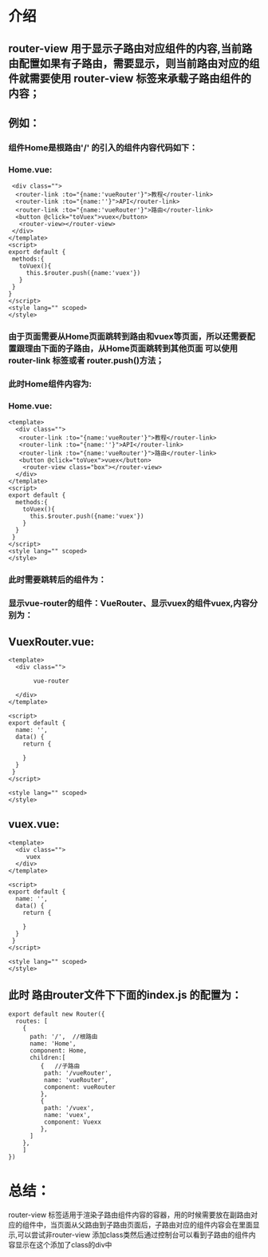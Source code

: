 
# 介绍
## router-view 用于显示子路由对应组件的内容,当前路由配置如果有子路由，需要显示，则当前路由对应的组件就需要使用 router-view 标签来承载子路由组件的内容；
## 例如：
### 组件Home是根路由'/' 的引入的组件内容代码如下：
### Home.vue:

 ```<template>
  <div class="">
   <router-link :to="{name:'vueRouter'}">教程</router-link>
   <router-link :to="{name:''}">API</router-link>
   <router-link :to="{name:'vueRouter'}">路由</router-link>
   <button @click="toVuex">vuex</button>
    <router-view></router-view>
  </div>
</template>
<script>
export default {
  methods:{
    toVuex(){
      this.$router.push({name:'vuex'})
    }
  }
 }
</script>
<style lang="" scoped>
</style>
 ```
 ### 由于页面需要从Home页面跳转到路由和vuex等页面，所以还需要配置跟理由下面的子路由，从Home页面跳转到其他页面 可以使用  router-link 标签或者 router.push()方法；
  ### 此时Home组件内容为:
  ### Home.vue:
```
<template>
  <div class="">
   <router-link :to="{name:'vueRouter'}">教程</router-link>
   <router-link :to="{name:''}">API</router-link>
   <router-link :to="{name:'vueRouter'}">路由</router-link>
   <button @click="toVuex">vuex</button>
    <router-view class="box"></router-view>
  </div>
</template>
<script>
export default {
  methods:{
    toVuex(){
      this.$router.push({name:'vuex'})
    }
  }
 }
</script>
<style lang="" scoped>
</style>

```
  ### 此时需要跳转后的组件为：
  ### 显示vue-router的组件：VueRouter、显示vuex的组件vuex,内容分别为：
  ## VuexRouter.vue:
```
<template>
  <div class=""> 
   
       vue-router

  </div>
</template>

<script>
export default {
  name: '',
  data() { 
    return {

    }
  }
 }
</script>

<style lang="" scoped>
</style>
```
## vuex.vue:
```
<template>
  <div class="">
     vuex
  </div>
</template>

<script>
export default {
  name: '',
  data() { 
    return {

    }
  }
 }
</script>

<style lang="" scoped>
</style>
```
 ## 此时 路由router文件下下面的index.js 的配置为：
```
export default new Router({
  routes: [
    {
      path: '/',  //根路由
      name: 'Home',
      component: Home,  
      children:[     
         {   //子路由
          path: '/vueRouter',
          name: 'vueRouter',
          component: vueRouter
         },
         {
          path: '/vuex',
          name: 'vuex',
          component: Vuexx
         },
      ]
    },
    ]
})
```
# 总结：
 router-view 标签适用于渲染子路由组件内容的容器，用的时候需要放在副路由对应的组件中，当页面从父路由到子路由页面后，子路由对应的组件内容会在里面显示,可以尝试非router-view 添加class类然后通过控制台可以看到子路由的组件内容显示在这个添加了class的div中

 
 



 